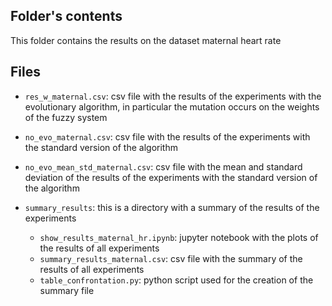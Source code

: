 ## Folder's contents
This folder contains the results on the dataset maternal heart rate

## Files
- `res_w_maternal.csv`: csv file with the results of the experiments with the evolutionary algorithm, in particular the mutation occurs on the weights of the fuzzy system

- `no_evo_maternal.csv`: csv file with the results of the experiments with the standard version of the algorithm

- `no_evo_mean_std_maternal.csv`: csv file with the mean and standard deviation of the results of the experiments with the standard version of the algorithm

- `summary_results`: this is a directory with a summary of the results of the experiments
    - `show_results_maternal_hr.ipynb`: jupyter notebook with the plots of the results of all experiments
    - `summary_results_maternal.csv`: csv file with the summary of the results of all experiments
    - `table_confrontation.py`: python script used for the creation of the summary file